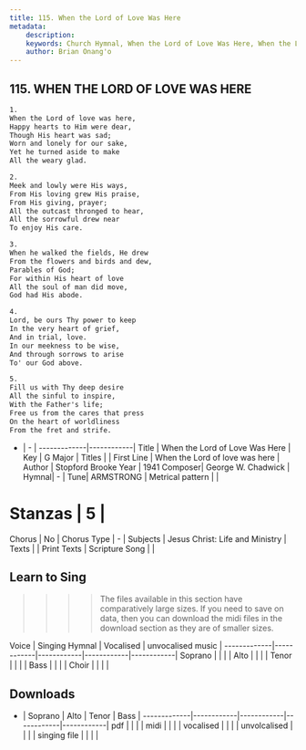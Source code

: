 ```yaml
---
title: 115. When the Lord of Love Was Here
metadata:
    description: 
    keywords: Church Hymnal, When the Lord of Love Was Here, When the Lord of love was here, 
    author: Brian Onang'o
---
```



## 115. WHEN THE LORD OF LOVE WAS HERE

```txt
1.
When the Lord of love was here, 
Happy hearts to Him were dear, 
Though His heart was sad; 
Worn and lonely for our sake, 
Yet he turned aside to make 
All the weary glad. 

2.
Meek and lowly were His ways, 
From His loving grew His praise, 
From His giving, prayer; 
All the outcast thronged to hear, 
All the sorrowful drew near 
To enjoy His care. 

3.
When he walked the fields, He drew 
From the flowers and birds and dew, 
Parables of God; 
For within His heart of love 
All the soul of man did move, 
God had His abode. 

4.
Lord, be ours Thy power to keep 
In the very heart of grief, 
And in trial, love. 
In our meekness to be wise, 
And through sorrows to arise 
To' our God above. 

5.
Fill us with Thy deep desire 
All the sinful to inspire, 
With the Father's life; 
Free us from the cares that press 
On the heart of worldliness 
From the fret and strife.

```

- |   -  |
-------------|------------|
Title | When the Lord of Love Was Here |
Key | G Major |
Titles |  |
First Line | When the Lord of love was here |
Author | Stopford Brooke
Year | 1941
Composer| George W. Chadwick |
Hymnal|  - |
Tune| ARMSTRONG |
Metrical pattern | |
# Stanzas | 5 |
Chorus | No |
Chorus Type | - |
Subjects | Jesus Christ: Life and Ministry |
Texts |  |
Print Texts | 
Scripture Song |  |
  
## Learn to Sing

>>>> The files available in this section have comparatively large sizes. If you need to save on data, then you can download the midi files in the download section as they are of smaller sizes.

Voice |  Singing Hymnal | Vocalised | unvocalised music |
-------------|------------|------------|------------|------------|
Soprano | | | |
Alto | | | |
Tenor | | | |
Bass | | | |
Choir | | | |

## Downloads

- |  Soprano | Alto | Tenor | Bass |
-------------|------------|------------|------------|------------|
pdf | | | |
midi | | | |
vocalised | | | |
unvolcalised | | | |
singing file | | | |
  